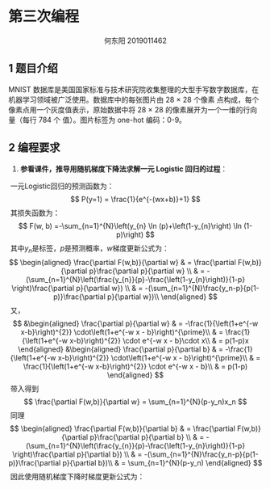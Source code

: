 # 第三次编程

<center>何东阳 2019011462</center>

## 1 题目介绍

MNIST 数据库是美国国家标准与技术研究院收集整理的大型手写数字数据库，在机器学习领域被广泛使用。数据库中的每张图片由 28 × 28 个像素 点构成，每个像素点用一个灰度值表示，原始数据中将 28 × 28 的像素展开为一个一维的行向量（每行 784 个 值）。图片标签为 one-hot 编码：0-9。

## 2 编程要求

1. **参看课件，推导用随机梯度下降法求解一元 Logistic 回归的过程**：

​		一元Logistic回归的预测函数为：
$$
P(y=1) = \frac{1}{e^{-(wx+b)}+1}
$$
​		其损失函数为：
$$
F(w, b) =-\sum_{n=1}^{N}\left(y_{n} \ln (p)+\left(1-y_{n}\right) \ln (1-p)\right)
$$
​		其中$y_n$是标签，$p$是预测概率，$w$梯度更新公式为：
$$
\begin{aligned}
\frac{\partial F(w,b)}{\partial w}
& = \frac{\partial F(w,b)}{\partial p}\frac{\partial p}{\partial w} \\
& = -(\sum_{n=1}^{N}\left(\frac{y_{n}}{p}-\frac{\left(1-y_{n}\right)}{1-p} \right)\frac{\partial p}{\partial w}) \\
& = -(\sum_{n=1}^{N}\frac{y_n-p}{p(1-p)}\frac{\partial p}{\partial w})\\
\end{aligned}
$$
​		又，
$$
&\begin{aligned}
\frac{\partial p}{\partial w}
& = -\frac{1}{\left(1+e^{-w x-b}\right)^{2}} \cdot\left(1+e^{-w x - b}\right)^{\prime}\\
& = \frac{1}{\left(1+e^{-w x-b}\right)^{2}} \cdot e^{-w x - b}\cdot x\\
& = p(1-p)x
\end{aligned}
&\begin{aligned}
\frac{\partial p}{\partial b}
& = -\frac{1}{\left(1+e^{-w x-b}\right)^{2}} \cdot\left(1+e^{-w x - b}\right)^{\prime}\\
& = \frac{1}{\left(1+e^{-w x-b}\right)^{2}} \cdot e^{-w x - b}\\
& = p(1-p)
\end{aligned}
$$
​		带入得到
$$
\frac{\partial F(w,b)}{\partial w} = \sum_{n=1}^{N}(p-y_n)x_n
$$
​		同理
$$
\begin{aligned}
\frac{\partial F(w,b)}{\partial b}
& = \frac{\partial F(w,b)}{\partial p}\frac{\partial p}{\partial b} \\
& = -(\sum_{n=1}^{N}\left(\frac{y_{n}}{p}-\frac{\left(1-y_{n}\right)}{1-p} \right)\frac{\partial p}{\partial b}) \\
& = -(\sum_{n=1}^{N}\frac{y_n-p}{p(1-p)}\frac{\partial p}{\partial b})\\
& = \sum_{n=1}^{N}(p-y_n)
\end{aligned}
$$
​		因此使用随机梯度下降时梯度更新公式为：

​		

